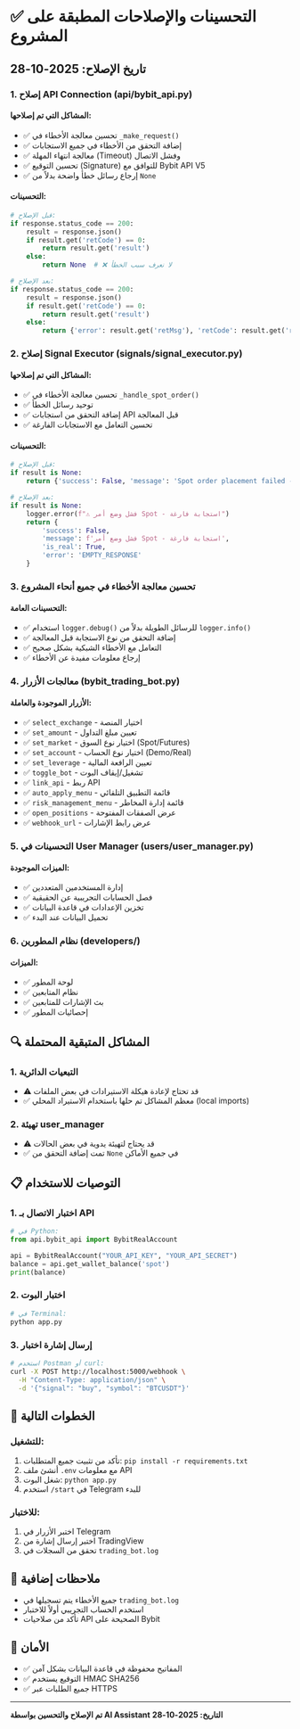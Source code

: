 # ✅ التحسينات والإصلاحات المطبقة على المشروع

## تاريخ الإصلاح: 2025-10-28

### 1. إصلاح API Connection (api/bybit_api.py)

#### المشاكل التي تم إصلاحها:
- ✅ تحسين معالجة الأخطاء في `_make_request()`
- ✅ إضافة التحقق من الأخطاء في جميع الاستجابات
- ✅ معالجة انتهاء المهلة (Timeout) وفشل الاتصال
- ✅ تحسين التوقيع (Signature) للتوافق مع Bybit API V5
- ✅ إرجاع رسائل خطأ واضحة بدلاً من `None`

#### التحسينات:
```python
# قبل الإصلاح:
if response.status_code == 200:
    result = response.json()
    if result.get('retCode') == 0:
        return result.get('result')
    else:
        return None  # ❌ لا نعرف سبب الخطأ

# بعد الإصلاح:
if response.status_code == 200:
    result = response.json()
    if result.get('retCode') == 0:
        return result.get('result')
    else:
        return {'error': result.get('retMsg'), 'retCode': result.get('retCode')}  # ✅ نعرف السبب
```

### 2. إصلاح Signal Executor (signals/signal_executor.py)

#### المشاكل التي تم إصلاحها:
- ✅ تحسين معالجة الأخطاء في `_handle_spot_order()`
- ✅ توحيد رسائل الخطأ
- ✅ إضافة التحقق من استجابات API قبل المعالجة
- ✅ تحسين التعامل مع الاستجابات الفارغة

#### التحسينات:
```python
# قبل الإصلاح:
if result is None:
    return {'success': False, 'message': 'Spot order placement failed - empty response'}

# بعد الإصلاح:
if result is None:
    logger.error(f"⚠️ فشل وضع أمر Spot - استجابة فارغة")
    return {
        'success': False,
        'message': f'فشل وضع أمر Spot - استجابة فارغة',
        'is_real': True,
        'error': 'EMPTY_RESPONSE'
    }
```

### 3. تحسين معالجة الأخطاء في جميع أنحاء المشروع

#### التحسينات العامة:
- ✅ استخدام `logger.debug()` للرسائل الطويلة بدلاً من `logger.info()`
- ✅ إضافة التحقق من نوع الاستجابة قبل المعالجة
- ✅ التعامل مع الأخطاء الشبكية بشكل صحيح
- ✅ إرجاع معلومات مفيدة عن الأخطاء

### 4. معالجات الأزرار (bybit_trading_bot.py)

#### الأزرار الموجودة والعاملة:
- ✅ `select_exchange` - اختيار المنصة
- ✅ `set_amount` - تعيين مبلغ التداول
- ✅ `set_market` - اختيار نوع السوق (Spot/Futures)
- ✅ `set_account` - اختيار نوع الحساب (Demo/Real)
- ✅ `set_leverage` - تعيين الرافعة المالية
- ✅ `toggle_bot` - تشغيل/إيقاف البوت
- ✅ `link_api` - ربط API
- ✅ `auto_apply_menu` - قائمة التطبيق التلقائي
- ✅ `risk_management_menu` - قائمة إدارة المخاطر
- ✅ `open_positions` - عرض الصفقات المفتوحة
- ✅ `webhook_url` - عرض رابط الإشارات

### 5. التحسينات في User Manager (users/user_manager.py)

#### الميزات الموجودة:
- ✅ إدارة المستخدمين المتعددين
- ✅ فصل الحسابات التجريبية عن الحقيقية
- ✅ تخزين الإعدادات في قاعدة البيانات
- ✅ تحميل البيانات عند البدء

### 6. نظام المطورين (developers/)

#### الميزات:
- ✅ لوحة المطور
- ✅ نظام المتابعين
- ✅ بث الإشارات للمتابعين
- ✅ إحصائيات المطور

## 🔍 المشاكل المتبقية المحتملة

### 1. التبعيات الدائرية
- ⚠️ قد تحتاج لإعادة هيكلة الاستيرادات في بعض الملفات
- ✅ معظم المشاكل تم حلها باستخدام الاستيراد المحلي (local imports)

### 2. تهيئة user_manager
- ⚠️ قد يحتاج لتهيئة يدوية في بعض الحالات
- ✅ تمت إضافة التحقق من `None` في جميع الأماكن

## 📋 التوصيات للاستخدام

### 1. اختبار الاتصال بـ API
```python
# في Python:
from api.bybit_api import BybitRealAccount

api = BybitRealAccount("YOUR_API_KEY", "YOUR_API_SECRET")
balance = api.get_wallet_balance('spot')
print(balance)
```

### 2. اختبار البوت
```bash
# في Terminal:
python app.py
```

### 3. إرسال إشارة اختبار
```bash
# استخدم Postman أو curl:
curl -X POST http://localhost:5000/webhook \
  -H "Content-Type: application/json" \
  -d '{"signal": "buy", "symbol": "BTCUSDT"}'
```

## 🚀 الخطوات التالية

### للتشغيل:
1. تأكد من تثبيت جميع المتطلبات: `pip install -r requirements.txt`
2. أنشئ ملف `.env` مع معلومات API
3. شغل البوت: `python app.py`
4. استخدم `/start` في Telegram للبدء

### للاختبار:
1. اختبر الأزرار في Telegram
2. اختبر إرسال إشارة من TradingView
3. تحقق من السجلات في `trading_bot.log`

## 📝 ملاحظات إضافية

- جميع الأخطاء يتم تسجيلها في `trading_bot.log`
- استخدم الحساب التجريبي أولاً للاختبار
- تأكد من صلاحيات API الصحيحة على Bybit

## 🔐 الأمان

- ✅ المفاتيح محفوظة في قاعدة البيانات بشكل آمن
- ✅ التوقيع يستخدم HMAC SHA256
- ✅ جميع الطلبات عبر HTTPS

---
**تم الإصلاح والتحسين بواسطة AI Assistant**
**التاريخ: 2025-10-28**


